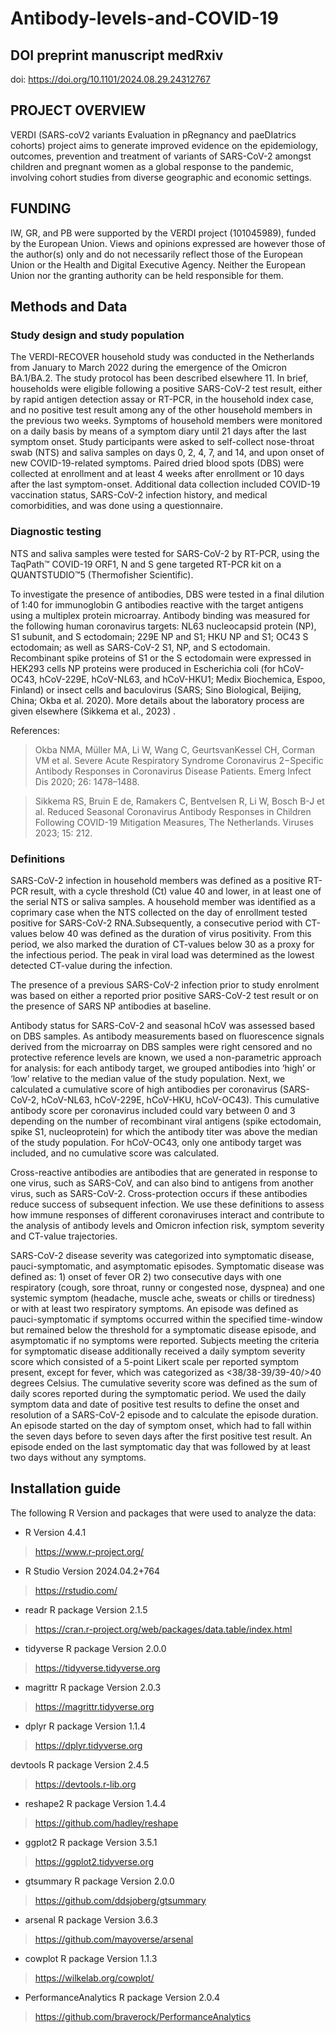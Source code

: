 # Antibody-levels-and-COVID-19

## DOI preprint manuscript medRxiv
doi: https://doi.org/10.1101/2024.08.29.24312767

## PROJECT OVERVIEW
VERDI (SARS-coV2 variants Evaluation in pRegnancy and paeDIatrics cohorts) project aims to generate improved evidence on the epidemiology, outcomes, prevention and treatment of variants of SARS-CoV-2 amongst children and pregnant women as a global response to the pandemic, involving cohort studies from diverse geographic and economic settings. 

## FUNDING
IW, GR, and PB were supported by the VERDI project (101045989), funded by the European Union. Views and opinions expressed are however those of the author(s) only and do not necessarily reflect those of the European Union or the Health and Digital Executive Agency. Neither the European Union nor the granting authority can be held responsible for them. 

## Methods and Data 

### Study design and study population
The VERDI-RECOVER household study was conducted in the Netherlands from January to March 2022 during the emergence of the Omicron BA.1/BA.2. The study protocol has been described elsewhere 11. In brief, households were eligible following a positive SARS-CoV-2 test result, either by rapid antigen detection assay or RT-PCR, in the household index case, and no positive test result among any of the other household members in the previous two weeks. Symptoms of household members were monitored on a daily basis by means of a symptom diary until 21 days after the last symptom onset. Study participants were asked to self-collect nose-throat swab (NTS) and saliva samples on days 0, 2, 4, 7, and 14, and upon onset of new COVID-19-related symptoms. Paired dried blood spots (DBS) were collected at enrollment and at least 4 weeks after enrollment or 10 days after the last symptom-onset. Additional data collection included COVID-19 vaccination status, SARS-CoV-2 infection history, and medical comorbidities, and was done using a questionnaire. 

### Diagnostic testing
NTS and saliva samples were tested for SARS-CoV-2 by RT-PCR, using the TaqPath™ COVID-19 ORF1, N and S gene targeted RT-PCR kit on a QUANTSTUDIO™5 (Thermofisher Scientific). 

To investigate the presence of antibodies, DBS were tested in a final dilution of 1:40 for immunoglobin G antibodies reactive with the target antigens using a multiplex protein microarray. Antibody binding was measured for the following human coronavirus targets: NL63 nucleocapsid protein (NP), S1 subunit, and S ectodomain; 229E NP and S1; HKU NP and S1; OC43 S ectodomain; as well as SARS-CoV-2 S1, NP, and S ectodomain. Recombinant spike proteins of S1 or the S ectodomain were expressed in HEK293 cells NP proteins were produced in Escherichia coli (for hCoV-OC43, hCoV-229E, hCoV-NL63, and hCoV-HKU1; Medix Biochemica, Espoo, Finland) or insect cells and baculovirus (SARS; Sino Biological, Beijing, China; Okba et al. 2020). More details about the laboratory process are given elsewhere (Sikkema et al., 2023) .

References: 
> Okba NMA, Müller MA, Li W, Wang C, GeurtsvanKessel CH, Corman VM et al. Severe Acute Respiratory Syndrome Coronavirus 2−Specific Antibody Responses in Coronavirus Disease Patients. Emerg Infect Dis 2020; 26: 1478–1488.

> Sikkema RS, Bruin E de, Ramakers C, Bentvelsen R, Li W, Bosch B-J et al. Reduced Seasonal Coronavirus Antibody Responses in Children Following COVID-19 Mitigation Measures, The Netherlands. Viruses 2023; 15: 212.


### Definitions 
SARS-CoV-2 infection in household members was defined as a positive RT-PCR result, with a cycle threshold (Ct) value 40 and lower, in at least one of the serial NTS or saliva samples. A household member was identified as a coprimary case when the NTS collected on the day of enrollment tested positive for SARS-CoV-2 RNA.Subsequently, a consecutive period with CT-values below 40 was defined as the duration of virus positivity. From this period, we also marked the duration of CT-values below 30 as a proxy for the infectious period. The peak in viral load was determined as the lowest detected CT-value during the infection. 

The presence of a previous SARS-CoV-2 infection prior to study enrolment was based on either a reported prior positive SARS-CoV-2 test result or on the presence of SARS NP antibodies at baseline.

Antibody status for SARS-CoV-2 and seasonal hCoV was assessed based on DBS samples. As antibody measurements based on fluorescence signals derived from the microarray on DBS samples were right censored and no protective reference levels are known, we used a non-parametric approach for analysis: for each antibody target, we grouped antibodies into ‘high’ or ‘low’ relative to the median value of the study population. Next, we calculated a cumulative score of high antibodies per coronavirus (SARS-CoV-2, hCoV-NL63, hCoV-229E, hCoV-HKU, hCoV-OC43). This cumulative antibody score per coronavirus included could vary between 0 and 3 depending on the number of recombinant viral antigens (spike ectodomain, spike S1, nucleoprotein) for which the antibody titer was above the median of the study population. For hCoV-OC43, only one antibody target was included, and no cumulative score was calculated. 

Cross-reactive antibodies are antibodies that are generated in response to one virus, such as SARS-CoV, and can also bind to antigens from another virus, such as SARS-CoV-2. Cross-protection occurs if these antibodies reduce success of subsequent infection. We use these definitions to assess how immune responses of different coronaviruses interact and contribute to the analysis of antibody levels and Omicron infection risk, symptom severity and CT-value trajectories.

SARS-CoV-2 disease severity was categorized into symptomatic disease, pauci-symptomatic, and asymptomatic episodes. Symptomatic disease was defined as: 1) onset of fever OR 2) two consecutive days with one respiratory (cough, sore throat, runny or congested nose, dyspnea) and one systemic symptom (headache, muscle ache, sweats or chills or tiredness) or with at least two respiratory symptoms. An episode was defined as pauci-symptomatic if symptoms occurred within the specified time-window but remained below the threshold for a symptomatic disease episode, and asymptomatic if no symptoms were reported. Subjects meeting the criteria for symptomatic disease additionally received a daily symptom severity score which consisted of a 5-point Likert scale per reported symptom present, except for fever, which was categorized as <38/38-39/39-40/>40 degrees Celsius. The cumulative severity score was defined as the sum of daily scores reported during the symptomatic period. We used the daily symptom data and date of positive test results to define the onset and resolution of a SARS-CoV-2 episode and to calculate the episode duration. An episode started on the day of symptom onset, which had to fall within the seven days before to seven days after the first positive test result. An episode ended on the last symptomatic day that was followed by at least two days without any symptoms. 


## Installation guide

The following R Version and packages that were used to analyze the data:

- R Version 4.4.1
> https://www.r-project.org/

- R Studio Version 2024.04.2+764
> https://rstudio.com/

- readr R package Version 2.1.5
> https://cran.r-project.org/web/packages/data.table/index.html

- tidyverse R package Version 2.0.0
> https://tidyverse.tidyverse.org

- magrittr R package Version 2.0.3
> https://magrittr.tidyverse.org

- dplyr R package Version 1.1.4
> https://dplyr.tidyverse.org

devtools R package Version 2.4.5
> https://devtools.r-lib.org

- reshape2 R package Version 1.4.4
> https://github.com/hadley/reshape

- ggplot2 R package Version 3.5.1
> https://ggplot2.tidyverse.org

- gtsummary R package Version 2.0.0
> https://github.com/ddsjoberg/gtsummary

- arsenal R package Version 3.6.3
> https://github.com/mayoverse/arsenal

- cowplot R package Version 1.1.3
> https://wilkelab.org/cowplot/

- PerformanceAnalytics R package Version 2.0.4
> https://github.com/braverock/PerformanceAnalytics

